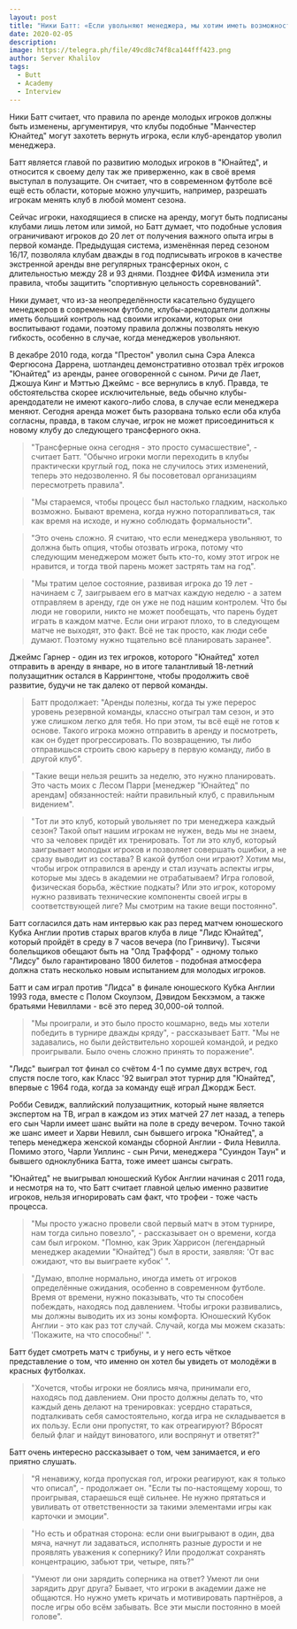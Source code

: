 ```yaml
---
layout: post
title: "Ники Батт: «Если увольняют менеджера, мы хотим иметь возможность отзывать игроков!»"
date: 2020-02-05
description: 
image: https://telegra.ph/file/49cd8c74f8ca144fff423.png
author: Server Khalilov
tags: 
  - Butt
  - Academy
  - Interview
---
```



Ники Батт считает, что правила по аренде молодых игроков должны быть изменены, аргументируя, что клубы подобные "Манчестер Юнайтед" могут захотеть вернуть игрока, если клуб-арендатор уволил менеджера.

Батт является главой по развитию молодых игроков в "Юнайтед", и относится к своему делу так же приверженно, как в своё время выступал в полузащите. Он считает, что в современном футболе всё ещё есть области, которые можно улучшить, например, разрешать игрокам менять клуб в любой момент сезона.

Сейчас игроки, находящиеся в списке на аренду, могут быть подписаны клубами лишь летом или зимой, но Батт думает, что подобные условия ограничивают игроков до 20 лет от получения важного опыта игры в первой команде. Предыдущая система, изменённая перед сезоном 16/17, позволяла клубам дважды в год подписывать игроков в качестве экстренной аренды вне регулярных трансферных окон, с длительностью между 28 и 93 днями. Позднее ФИФА изменила эти правила, чтобы защитить "спортивную цельность соревнований".

Ники думает, что из-за неопределённости касательно будущего менеджеров в современном футболе, клубы-арендодатели должны иметь больший контроль над своими игроками, которых они воспитывают годами, поэтому правила должны позволять некую гибкость, особенно в случае, когда менеджеров увольняют.

В декабре 2010 года, когда "Престон" уволил сына Сэра Алекса Фергюсона Даррена, шотландец демонстративно отозвал трёх игроков "Юнайтед" из аренды, ранее оговоренной с сыном. Ричи де Лает, Джошуа Кинг и Мэттью Джеймс - все вернулись в клуб. Правда, те обстоятельства скорее исключительные, ведь обычно клубы-арендодатели не имеют какого-либо слова, в случае если менеджера меняют. Сегодня аренда может быть разорвана только если оба клуба согласны, правда, в таком случае, игрок не может присоединиться к новому клубу до следующего трансферного окна.

> "Трансферные окна сегодня - это просто сумасшествие", - считает Батт. "Обычно игроки могли переходить в клубы практически круглый год, пока не случилось этих изменений, теперь это недозволенно. Я бы посоветовал организациям пересмотреть правила".

> "Мы стараемся, чтобы процесс был настолько гладким, насколько возможно. Бывают времена, когда нужно поторапливаться, так как время на исходе, и нужно соблюдать формальности".

> "Это очень сложно. Я считаю, что если менеджера увольняют, то должна быть опция, чтобы отозвать игрока, потому что следующим менеджером может быть кто-то, кому этот игрок не нравится, и тогда твой парень может застрять там на год".

> "Мы тратим целое состояние, развивая игрока до 19 лет - начинаем с 7, заигрываем его в матчах каждую неделю - а затем отправляем в аренду, где он уже не под нашим контролем. Что бы люди не говорили, никто не может пообещать, что парень будет играть в каждом матче. Если они играют плохо, то в следующем матче не выходят, это факт. Всё не так просто, как люди себе думают. Поэтому нужно тщательно всё планировать заранее".

Джеймс Гарнер - один из тех игроков, которого "Юнайтед" хотел отправить в аренду в январе, но в итоге талантливый 18-летний полузащитник остался в Каррингтоне, чтобы продолжить своё развитие, будучи не так далеко от первой команды.

> Батт продолжает: "Аренды полезны, когда ты уже перерос уровень резервной команды, классно отыграл там сезон, и это уже слишком легко для тебя. Но при этом, ты всё ещё не готов к основе. Такого игрока можно отправить в аренду и посмотреть, как он будет прогрессировать. По возвращению, ты либо отправишься строить свою карьеру в первую команду, либо в другой клуб".

> "Такие вещи нельзя решить за неделю, это нужно планировать. Это часть моих с Лесом Парри [менеджер "Юнайтед" по арендам] обязанностей: найти правильный клуб, с правильным видением".

> "Тот ли это клуб, который увольняет по три менеджера каждый сезон? Такой опыт нашим игрокам не нужен, ведь мы не знаем, что за человек придёт их тренировать. Тот ли это клуб, который заигрывает молодых игроков и позволяет совершать ошибки, а не сразу выводит из состава? В какой футбол они играют? Хотим мы, чтобы игрок отправился в аренду и стал изучать аспекты игры, которые мы здесь в академии не отрабатываем? Игра головой, физическая борьба, жёсткие подкаты? Или это игрок, которому нужно развивать технические компоненты своей игры в соответствующей лиге? Мы смотрим на такие вещи постоянно".

Батт согласился дать нам интервью как раз перед матчем юношеского Кубка Англии против старых врагов клуба в лице "Лидс Юнайтед", который пройдёт в среду в 7 часов вечера (по Гринвичу). Тысячи болельщиков обещают быть на "Олд Траффорд" - одному только "Лидсу" было гарантировано 1800 билетов - подобная атмосфера должна стать несколько новым испытанием для молодых игроков.

Батт и сам играл против "Лидса" в финале юношеского Кубка Англии 1993 года, вместе с Полом Скоулзом, Дэвидом Бекхэмом, а также братьями Невиллами - всё это перед 30,000-ой толпой.

> "Мы проиграли, и это было просто кошмарно, ведь мы хотели победить в турнире дважды кряду", - рассказывает Батт. "Мы не задавались, но были действительно хорошей командой, и редко проигрывали. Было очень сложно принять то поражение".

"Лидс" выиграл тот финал со счётом 4-1 по сумме двух встреч, год спустя после того, как Класс '92 выиграл этот турнир для "Юнайтед", впервые с 1964 года, когда за команду ещё играл Джордж Бест.

Робби Севидж, валлийский полузащитник, который ныне является экспертом на ТВ, играл в каждом из этих матчей 27 лет назад, а теперь его сын Чарли имеет шанс выйти на поле в среду вечером. Точно такой же шанс имеет и Харви Невилл, сын бывшего игрока "Юнайтед", а теперь менеджера женской команды сборной Англии - Фила Невилла. Помимо этого, Чарли Уиллинс - сын Ричи, менеджера "Суиндон Таун" и бывшего одноклубника Батта, тоже имеет шансы сыграть.

"Юнайтед" не выигрывал юношеский Кубок Англии начиная с 2011 года, и несмотря на то, что Батт считает главной целью именно развитие игроков, нельзя игнорировать сам факт, что трофеи - тоже часть процесса.

> "Мы просто ужасно провели свой первый матч в этом турнире, нам тогда сильно повезло", - рассказывает он о времени, когда сам был игроком. "Помню, как Эрик Харрисон (легендарный менеджер академии "Юнайтед") был в ярости, заявляя: 'От вас ожидают, что вы выиграете кубок' ".

> "Думаю, вполне нормально, иногда иметь от игроков определённые ожидания, особенно в современном футболе. Время от времени, нужно показывать, что ты способен побеждать, находясь под давлением. Чтобы игроки развивались, мы должны выводить их из зоны комфорта. Юношеский Кубок Англии - это как раз тот случай. Случай, когда мы можем сказать: 'Покажите, на что способны!' ".

Батт будет смотреть матч с трибуны, и у него есть чёткое представление о том, что именно он хотел бы увидеть от молодёжи в красных футболках.

> "Хочется, чтобы игроки не боялись мяча, принимали его, находясь под давлением. Они просто должны делать то, что каждый день делают на тренировках: усердно стараться, подталкивать себя самостоятельно, когда игра не складывается в их пользу. Если они пропустят, то как отреагируют? Вбросят белый флаг и найдут виноватого, или воспрянут и ответят?"

Батт очень интересно рассказывает о том, чем занимается, и его приятно слушать.

> "Я ненавижу, когда пропуская гол, игроки реагируют, как я только что описал", - продолжает он. "Если ты по-настоящему хорош, то проигрывая, стараешься ещё сильнее. Не нужно прятаться и увиливать от ответственности за такими элементами игры как карточки и эмоции".

> "Но есть и обратная сторона: если они выигрывают в один, два мяча, начнут ли задаваться, исполнять разные дурости и не проявлять уважения к сопернику? Или продолжат сохранять концентрацию, забьют три, четыре, пять?"

> "Умеют ли они зарядить соперника на ответ? Умеют ли они зарядить друг друга? Бывает, что игроки в академии даже не общаются. Но нужно уметь кричать и мотивировать партнёров, а после игры обо всём забывать. Все эти мысли постоянно в моей голове".
